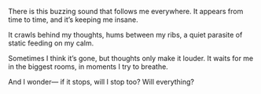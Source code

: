 There is this buzzing sound
that follows me everywhere.
It appears from time to time,
and it’s keeping me insane.

It crawls behind my thoughts,
hums between my ribs,
a quiet parasite of static
feeding on my calm.

Sometimes I think it’s gone,
but thoughts only make it louder.
It waits for me in the biggest rooms,
in moments I try to breathe.

And I wonder—
if it stops,
will I stop too?
Will everything?